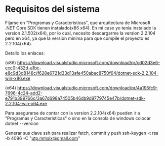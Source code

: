 # Requisitos del sistema
Fijarse en "Programas y Caracteristicas", que arquitectura de Microsoft .NET Core SDK tienen instalado(x86 x64). En mi caso yo tenia instalado la version 2.1.502(x64), por lo cual, necesito descargarme la version 2.2.104 pero en x64, ya que la version minima para que compile el proyecto es 2.2.104(x64).

Detallo los enlaces:

(x86) https://download.visualstudio.microsoft.com/download/pr/cd02d3e6-ecc0-432d-a1bc-e8c9d3d8148c/f628e6721d33d13afe450abec8750f64/dotnet-sdk-2.2.104-win-x86.exe

(x64) https://download.visualstudio.microsoft.com/download/pr/4a195fc9-7696-4c24-add2-e791b399766c/3a67d698a74505b46db9d9779745e47b/dotnet-sdk-2.2.104-win-x64.exe

Para asegurarse de contar con la version 2.2.104(x64) pueden ir a "Programas y Caracteristicas" o sino en la consola de windows colocar dotnet --version

Generar sus clave ssh para realizar fetch, commit y push
ssh-keygen -t rsa -b 4096 -C "utp.mmxix@gmail.com"